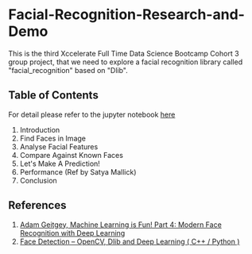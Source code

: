 # Facial-Recognition-Research-and-Demo

This is the third Xccelerate Full Time Data Science Bootcamp Cohort 3 group project, that we need to explore a facial recognition library called "facial_recognition" based on "Dlib".


## Table of Contents
For detail please refer to the jupyter notebook [here](https://github.com/devlarrywong/Facial-Recognition-Research-and-Demo/tree/master/notebook)

1. Introduction
2. Find Faces in Image
3. Analyse Facial Features
4. Compare Against Known Faces
5. Let's Make A Prediction!
6. Performance (Ref by Satya Mallick)
7. Conclusion

## References
1. [Adam Geitgey, Machine Learning is Fun! Part 4: Modern Face Recognition with Deep Learning](https://medium.com/@ageitgey/machine-learning-is-fun-part-4-modern-face-recognition-with-deep-learning-c3cffc121d78)
2. [Face Detection – OpenCV, Dlib and Deep Learning ( C++ / Python )](https://www.learnopencv.com/face-detection-opencv-dlib-and-deep-learning-c-python/)
